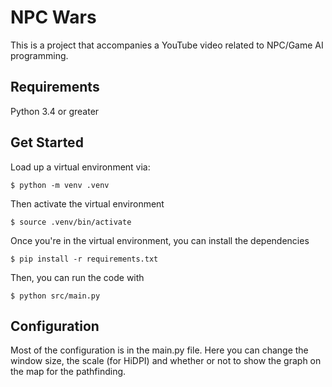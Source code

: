 # NPC Wars

This is a project that accompanies a YouTube video related to NPC/Game AI 
programming.

## Requirements

Python 3.4 or greater

## Get Started
Load up a virtual environment via:

```
$ python -m venv .venv
```

Then activate the virtual environment

```
$ source .venv/bin/activate
```

Once you're in the virtual environment, you can install the dependencies

```
$ pip install -r requirements.txt
```

Then, you can run the code with

```
$ python src/main.py
```

## Configuration

Most of the configuration is in the main.py file.  Here you can change
the window size, the scale (for HiDPI) and whether or not to show the 
graph on the map for the pathfinding.
